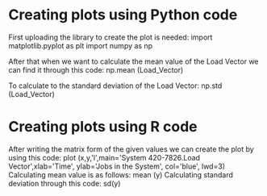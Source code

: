 # Creating plots using Python code
First uploading the library to create the plot is needed:
import matplotlib.pyplot as plt
import numpy as np

After that when we want to calculate the mean value of the Load Vector we can find it through this code:
np.mean (Load_Vector)

To calculate to the standard deviation of the Load Vector:
np.std (Load_Vector)

# Creating plots using R code
After writing the matrix form of the given values we can create the plot by using this code:
plot (x,y,'l',main='System 420-7826.Load Vector',xlab='Time', ylab='Jobs in the System', 
col='blue', lwd=3)
Calculating mean value is as follows:
mean (y)
Calculating standard deviation through this code:
sd(y)

